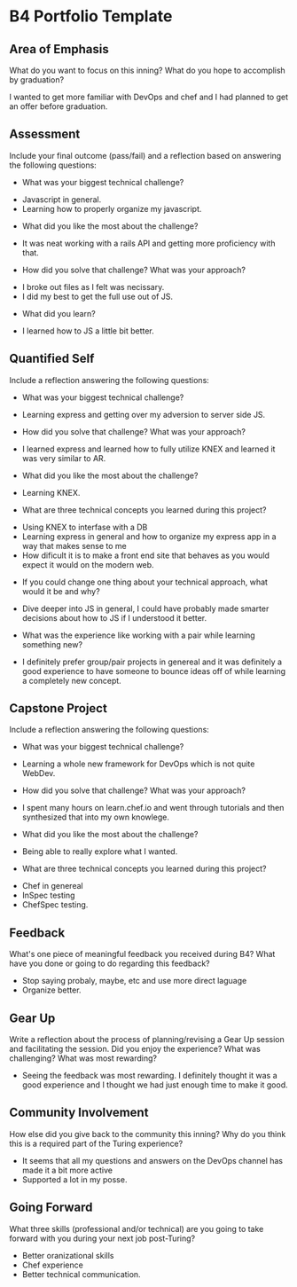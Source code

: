 # B4 Portfolio Template

## Area of Emphasis

What do you want to focus on this inning? What do you hope to accomplish by graduation?

I wanted to get more familiar with DevOps and chef and I had planned to get an offer before graduation.

## Assessment

Include your final outcome (pass/fail) and a reflection based on answering the following questions:

* What was your biggest technical challenge?
- Javascript in general. 
- Learning how to properly organize my javascript.
* What did you like the most about the challenge?
- It was neat working with a rails API and getting more proficiency with that.
* How did you solve that challenge? What was your approach?
- I broke out files as I felt was necissary.
- I did my best to get the full use out of JS.
* What did you learn?
- I learned how to JS a little bit better.

## Quantified Self

Include a reflection answering the following questions:

* What was your biggest technical challenge?
- Learning express and getting over my adversion to server side JS.
* How did you solve that challenge? What was your approach?
- I learned express and learned how to fully utilize KNEX and learned it was very similar to AR.
* What did you like the most about the challenge?
- Learning KNEX.
* What are three technical concepts you learned during this project?
- Using KNEX to interfase with a DB
- Learning express in general and how to organize my express app in a way that makes sense to me
- How dificult it is to make a front end site that behaves as you would expect it would on the modern web.
* If you could change one thing about your technical approach, what would it be and why?
- Dive deeper into JS in general, I could have probably made smarter decisions about how to JS if I understood it better.
* What was the experience like working with a pair while learning something new?
- I definitely prefer group/pair projects in genereal and it was definitely a good experience to have someone to bounce ideas off of while learning a completely new concept.

## Capstone Project

Include a reflection answering the following questions:

* What was your biggest technical challenge?
- Learning a whole new framework for DevOps which is not quite WebDev.
* How did you solve that challenge? What was your approach?
- I spent many hours on learn.chef.io and went through tutorials and then synthesized that into my own knowlege.
* What did you like the most about the challenge?
- Being able to really explore what I wanted.
* What are three technical concepts you learned during this project?
- Chef in genereal
- InSpec testing
- ChefSpec testing.

## Feedback

What's one piece of meaningful feedback you received during B4? What have you done or going to do regarding this feedback?

- Stop saying probaly, maybe, etc and use more direct laguage
- Organize better.

## Gear Up

Write a reflection about the process of planning/revising a Gear Up session and facilitating the session. Did you enjoy the experience? What was challenging? What was most rewarding?

- Seeing the feedback was most rewarding. I definitely thought it was a good experience and I thought we had just enough time to make it good.

## Community Involvement

How else did you give back to the community this inning? Why do you think this is a required part of the Turing experience?

- It seems that all my questions and answers on the DevOps channel has made it a bit more active
- Supported a lot in my posse.

## Going Forward

What three skills (professional and/or technical) are you going to take forward with you during your next job post-Turing?

-  Better oranizational skills
-  Chef experience
-  Better technical communication.

